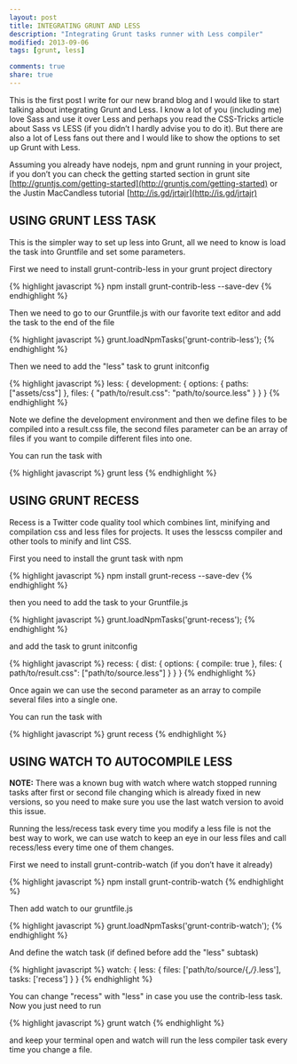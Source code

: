 ```yaml
---
layout: post
title: INTEGRATING GRUNT AND LESS
description: "Integrating Grunt tasks runner with Less compiler"
modified: 2013-09-06
tags: [grunt, less]

comments: true
share: true
---
```


This is the first post I write for our new brand blog and I would like to start talking about integrating Grunt and Less. I know a lot of you (including me) love Sass and use it over Less and perhaps you read the CSS-Tricks article about Sass vs LESS (if you didn’t I hardly advise you to do it). But there are also a lot of Less fans out there and I would like to show the options to set up Grunt with Less.

Assuming you already have nodejs, npm and grunt running in your project, if you don’t you can check the getting started section in grunt site [http://gruntjs.com/getting-started](http://gruntjs.com/getting-started) or the Justin MacCandless tutorial [http://is.gd/jrtajr](http://is.gd/jrtajr)


USING GRUNT LESS TASK
--------------------

This is the simpler way to set up less into Grunt, all we need to know is load the task into Gruntfile and set some parameters.

First we need to install grunt-contrib-less in your grunt project directory

{% highlight javascript %}
npm install grunt-contrib-less --save-dev
{% endhighlight %}

Then we need to go to our Gruntfile.js with our favorite text editor and add the task to the end of the file

{% highlight javascript %}
grunt.loadNpmTasks('grunt-contrib-less');
{% endhighlight %}

Then we need to add the "less" task to grunt initconfig 

{% highlight javascript %}
less: {
    development: {
        options: {
            paths: ["assets/css"]
        },
        files: {
            "path/to/result.css": "path/to/source.less"
        }
    }
}
{% endhighlight %}

Note we define the development environment and then we define files to be compiled into a result.css file, the second files parameter can be an array of files if you want to compile different files into one.

You can run the task with

{% highlight javascript %}
grunt less
{% endhighlight %}

USING GRUNT RECESS
------------------

Recess is a Twitter code quality tool which combines lint, minifying and compilation css and less files for projects. It uses the lesscss compiler and other tools to minify and lint CSS.

First you need to install the grunt task with npm

{% highlight javascript %}
npm install grunt-recess --save-dev
{% endhighlight %}


then you need to add the task to your Gruntfile.js

{% highlight javascript %}
grunt.loadNpmTasks('grunt-recess');
{% endhighlight %}

and add the task to grunt initconfig

{% highlight javascript %}
recess: {
    dist: {
        options: {
            compile: true
        },
        files: {
            path/to/result.css": ["path/to/source.less"]
        }
    }
}
{% endhighlight %}

Once again we can use the second parameter as an array to compile several files into a single one.

You can run the task with

{% highlight javascript %}
grunt recess
{% endhighlight %}

USING WATCH TO AUTOCOMPILE LESS
--------------------------

**NOTE:** There was a known bug with watch where watch stopped running tasks after first or second file changing which is already fixed in new versions, so you need to make sure you use the last watch version to avoid this issue.

Running the less/recess task every time you modify a less file is not the best way to work, we can use watch to keep an eye in our less files and call recess/less every time one of them changes.

First we need to install grunt-contrib-watch (if you don’t have it already)

{% highlight javascript %}
npm install grunt-contrib-watch
{% endhighlight %}


Then add watch to our gruntfile.js

{% highlight javascript %}
grunt.loadNpmTasks('grunt-contrib-watch');
{% endhighlight %}

And define the watch task (if defined before add the "less" subtask)

{% highlight javascript %}
watch: {
    less: {
        files: ['path/to/source/{,*/}*.less'],
        tasks: ['recess']
    }
}
{% endhighlight %}

You can change "recess" with "less" in case you use the contrib-less task. Now you just need to run

{% highlight javascript %}
grunt watch
{% endhighlight %}

and keep your terminal open and watch will run the less compiler task every time you change a file.